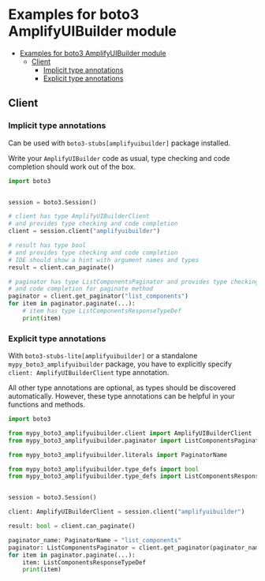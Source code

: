 <a id="examples-for-boto3-amplifyuibuilder-module"></a>

# Examples for boto3 AmplifyUIBuilder module

- [Examples for boto3 AmplifyUIBuilder module](#examples-for-boto3-amplifyuibuilder-module)
  - [Client](#client)
    - [Implicit type annotations](#implicit-type-annotations)
    - [Explicit type annotations](#explicit-type-annotations)

<a id="client"></a>

## Client

<a id="implicit-type-annotations"></a>

### Implicit type annotations

Can be used with `boto3-stubs[amplifyuibuilder]` package installed.

Write your `AmplifyUIBuilder` code as usual, type checking and code completion
should work out of the box.

```python
import boto3


session = boto3.Session()

# client has type AmplifyUIBuilderClient
# and provides type checking and code completion
client = session.client("amplifyuibuilder")

# result has type bool
# and provides type checking and code completion
# IDE should show a hint with argument names and types
result = client.can_paginate()

# paginator has type ListComponentsPaginator and provides type checking
# and code completion for paginate method
paginator = client.get_paginator("list_components")
for item in paginator.paginate(...):
    # item has type ListComponentsResponseTypeDef
    print(item)
```

<a id="explicit-type-annotations"></a>

### Explicit type annotations

With `boto3-stubs-lite[amplifyuibuilder]` or a standalone
`mypy_boto3_amplifyuibuilder` package, you have to explicitly specify
`client: AmplifyUIBuilderClient` type annotation.

All other type annotations are optional, as types should be discovered
automatically. However, these type annotations can be helpful in your functions
and methods.

```python
import boto3

from mypy_boto3_amplifyuibuilder.client import AmplifyUIBuilderClient
from mypy_boto3_amplifyuibuilder.paginator import ListComponentsPaginator

from mypy_boto3_amplifyuibuilder.literals import PaginatorName

from mypy_boto3_amplifyuibuilder.type_defs import bool
from mypy_boto3_amplifyuibuilder.type_defs import ListComponentsResponseTypeDef


session = boto3.Session()

client: AmplifyUIBuilderClient = session.client("amplifyuibuilder")

result: bool = client.can_paginate()

paginator_name: PaginatorName = "list_components"
paginator: ListComponentsPaginator = client.get_paginator(paginator_name)
for item in paginator.paginate(...):
    item: ListComponentsResponseTypeDef
    print(item)
```
